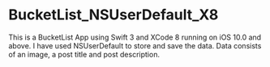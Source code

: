 # BucketList_NSUserDefault_X8
This is a BucketList App using Swift 3 and XCode 8 running on iOS 10.0 and above.
I have used NSUserDefault to store and save the data. Data consists of an image, a post title and post description.
